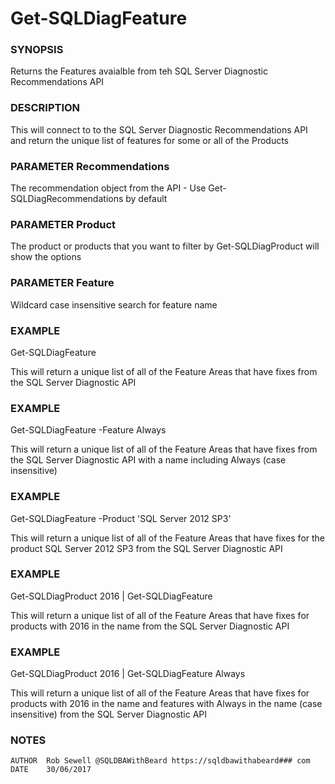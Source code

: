 # Get-SQLDiagFeature

### SYNOPSIS
Returns the Features avaialble from teh SQL Server Diagnostic Recommendations API

### DESCRIPTION
This will connect to to the SQL Server Diagnostic Recommendations API and return the 
unique list of features for some or all of the Products 

### PARAMETER Recommendations
The recommendation object from the API - Use Get-SQLDiagRecommendations by default

### PARAMETER Product
The product or products that you want to filter by Get-SQLDiagProduct will show the options

### PARAMETER Feature
Wildcard case insensitive search for feature name

### EXAMPLE
Get-SQLDiagFeature

This will return a unique list of all of the Feature Areas that have fixes from the SQL Server Diagnostic API

### EXAMPLE
Get-SQLDiagFeature -Feature Always

This will return a unique list of all of the Feature Areas that have fixes from the SQL Server Diagnostic API 
with a name including Always (case insensitive)

### EXAMPLE
Get-SQLDiagFeature -Product 'SQL Server 2012 SP3'

This will return a unique list of all of the Feature Areas that have fixes for the product SQL Server 2012 SP3
from the SQL Server Diagnostic API

### EXAMPLE
Get-SQLDiagProduct 2016 | Get-SQLDiagFeature 

This will return a unique list of all of the Feature Areas that have fixes for products with 2016 in the name 
from the SQL Server Diagnostic API

### EXAMPLE
Get-SQLDiagProduct 2016 | Get-SQLDiagFeature Always

This will return a unique list of all of the Feature Areas that have fixes for products with 2016 in the name 
and features with Always in the name (case insensitive) from the SQL Server Diagnostic API

### NOTES
    AUTHOR  Rob Sewell @SQLDBAWithBeard https://sqldbawithabeard### com
    DATE    30/06/2017